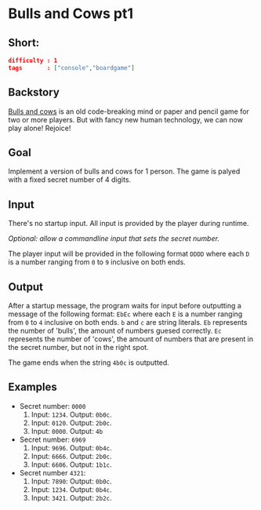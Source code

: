 # Bulls and Cows pt1

## Short:
```json
difficulty : 1
tags       : ["console","boardgame"]
```


## Backstory

[Bulls and cows](https://en.wikipedia.org/wiki/Bulls_and_Cows) is an old code-breaking mind or paper and pencil game for two or more players. But with fancy new human technology, we can now play alone! Rejoice!

## Goal

Implement a version of bulls and cows for 1 person. The game is palyed with a fixed secret number of 4 digits.

## Input

There's no startup input. 
All input is provided by the player during runtime.

*Optional: allow a commandline input that sets the secret number.*

The player input will be provided in the following format `DDDD` where each `D` is a number ranging from `0` to `9` inclusive on both ends. 

## Output

After a startup message, the program waits for input before outputting a message of the following format: `EbEc` where each `E` is a number ranging from `0` to `4` inclusive on both ends. `b` and `c` are string literals.
`Eb` represents the number of 'bulls', the amount of numbers guesed correctly.
`Ec` represents the number of 'cows', the amount of numbers that are present in the secret number, but not in the right spot.

The game ends when the string `4b0c` is outputted.

## Examples

* Secret number: `0000`
    1. Input: `1234`. Output: `0b0c`.
    2. Input: `0120`. Output: `2b0c`.
    3. Input: `0000`. Output: `4b`
* Secret number: `6969`
    1. Input: `9696`. Output: `0b4c`.
    2. Input: `6666`. Output: `2b0c`.
    3. Input: `6606`. Output: `1b1c`.
* Secret number `4321`:
    1. Input: `7890`: Output: `0b0c`.
    2. Input: `1234`. Output: `0b4c`.
    3. Input: `3421`. Output: `2b2c`.

